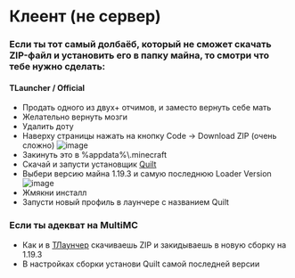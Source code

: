 # Клеент (не сервер)

### Если ты тот самый долбаёб, который не сможет скачать ZIP-файл и установить его в папку майна, то смотри что тебе нужно сделать:

#### TLauncher / Official
* Продать одного из двух+ отчимов, и заместо вернуть себе мать
* Желательно вернуть мозги
* Удалить доту
* Наверху страницы нажать на кнопку Code -> Download ZIP (очень сложно)
![image](https://github.com/ProstitServer/Client/assets/92324273/3ae37948-b74e-417d-8dcc-9ac9fab491b3)
* Закинуть это в %appdata%\\.minecraft
* Скачай и запусти установщик [Quilt](https://quiltmc.org/en/install/client/)
* Выбери версию майна 1.19.3 и самую последнюю Loader Version
![image](https://github.com/ProstitServer/Client/assets/92324273/58eb44b5-e507-4960-9ba1-b90788c6494a)
* Жмякни инсталл
* Запусти новый профиль в лаунчере с названием Quilt

### Если ты адекват на MultiMC
* Как и в [ТЛаунчер](https://github.com/ProstitServer/Client#tlauncher--official) скачиваешь ZIP и закидываешь в новую сборку на 1.19.3
* В настройках сборки установи Quilt самой последней версии
